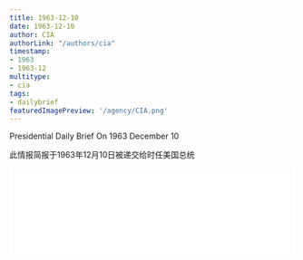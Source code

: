 ```yaml
---
title: 1963-12-10
date: 1963-12-10
author: CIA 
authorLink: "/authors/cia"
timestamp: 
- 1963
- 1963-12
multitype: 
- cia
tags: 
- dailybrief
featuredImagePreview: '/agency/CIA.png'
---
```



Presidential Daily Brief On 1963 December 10

此情报简报于1963年12月10日被递交给时任美国总统

<!--more-->





<div id="over" style="width:100%; overflow:hidden"> <iframe id="sFrame" name="sFrame" frameborder="no" border="0"  allowfullscreen marginwidth="0" scrolling="no" src = " /CIA/1963-12-10.html "  style = " position:absulute; width: 806px; top: 300;" > </iframe> </div>